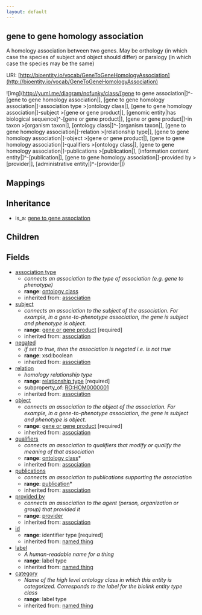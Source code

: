 ```yaml
---
layout: default
---
```


## gene to gene homology association


A homology association between two genes. May be orthology (in which case the species of subject and object should differ) or paralogy (in which case the species may be the same)

URI: [http://bioentity.io/vocab/GeneToGeneHomologyAssociation](http://bioentity.io/vocab/GeneToGeneHomologyAssociation)


![img](http://yuml.me/diagram/nofunky/class/[gene to gene association|]^-[gene to gene homology association|], [gene to gene homology association|]-association type >[ontology class|], [gene to gene homology association|]-subject >[gene or gene product|], [genomic entity|has biological sequence]^-[gene or gene product|], [gene or gene product|]-in taxon >[organism taxon|], [ontology class|]^-[organism taxon|], [gene to gene homology association|]-relation >[relationship type|], [gene to gene homology association|]-object >[gene or gene product|], [gene to gene homology association|]-qualifiers >[ontology class|], [gene to gene homology association|]-publications >[publication|], [information content entity|]^-[publication|], [gene to gene homology association|]-provided by >[provider|], [administrative entity|]^-[provider|])
## Mappings


## Inheritance

 *  is_a: [gene to gene association](GeneToGeneAssociation.html)

## Children



## Fields

 * [association type](association_type.html)
    * _connects an association to the type of association (e.g. gene to phenotype)_
    * __range__: [ontology class](OntologyClass.html)
    * inherited from: [association](Association.html)
 * [subject](subject.html)
    * _connects an association to the subject of the association. For example, in a gene-to-phenotype association, the gene is subject and phenotype is object._
    * __range__: [gene or gene product](GeneOrGeneProduct.html) [required]
    * inherited from: [association](Association.html)
 * [negated](negated.html)
    * _if set to true, then the association is negated i.e. is not true_
    * __range__: xsd:boolean
    * inherited from: [association](Association.html)
 * [relation](relation.html)
    * _homology relationship type_
    * __range__: [relationship type](RelationshipType.html) [required]
    * subproperty_of: [RO:HOM0000001](http://purl.obolibrary.org/obo/RO_HOM0000001)
    * inherited from: [association](Association.html)
 * [object](object.html)
    * _connects an association to the object of the association. For example, in a gene-to-phenotype association, the gene is subject and phenotype is object._
    * __range__: [gene or gene product](GeneOrGeneProduct.html) [required]
    * inherited from: [association](Association.html)
 * [qualifiers](qualifiers.html)
    * _connects an association to qualifiers that modify or qualify the meaning of that association_
    * __range__: [ontology class](OntologyClass.html)*
    * inherited from: [association](Association.html)
 * [publications](publications.html)
    * _connects an association to publications supporting the association_
    * __range__: [publication](Publication.html)*
    * inherited from: [association](Association.html)
 * [provided by](provided_by.html)
    * _connects an association to the agent (person, organization or group) that provided it_
    * __range__: [provider](Provider.html)
    * inherited from: [association](Association.html)
 * [id](id.html)
    * __range__: identifier type [required]
    * inherited from: [named thing](NamedThing.html)
 * [label](label.html)
    * _A human-readable name for a thing_
    * __range__: label type
    * inherited from: [named thing](NamedThing.html)
 * [category](category.html)
    * _Name of the high level ontology class in which this entity is categorized. Corresponds to the label for the biolink entity type class_
    * __range__: label type
    * inherited from: [named thing](NamedThing.html)
